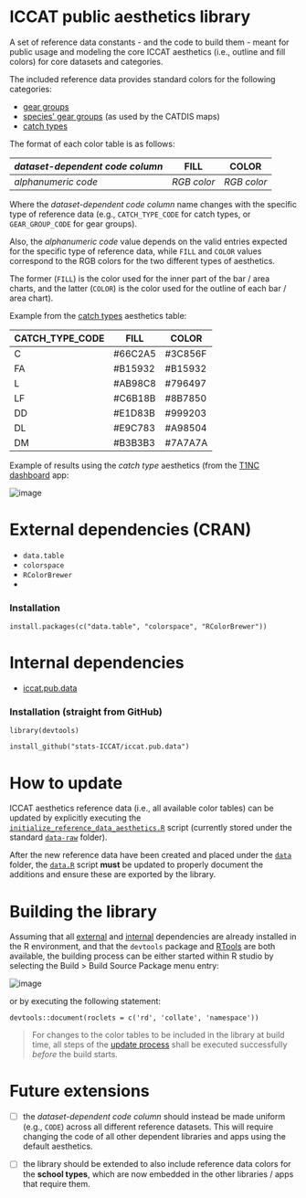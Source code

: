 # ICCAT public aesthetics library

A set of reference data constants - and the code to build them - meant for public usage and modeling the core ICCAT aesthetics (i.e., outline and fill colors) for core datasets and categories.

The included reference data provides standard colors for the following categories:

-   [gear groups](https://github.com/stats-ICCAT/iccat.pub.aes/blob/main/data/REF_GEAR_GROUPS_COLORS.rda)
-   [species' gear groups](https://github.com/stats-ICCAT/iccat.pub.aes/blob/main/data/REF_SPECIES_GEAR_GROUPS_COLORS.rda) (as used by the CATDIS maps)
-   [catch types](https://github.com/stats-ICCAT/iccat.pub.aes/blob/main/data/REF_CATCH_TYPES_COLORS.rda)

The format of each color table is as follows:

|*dataset-dependent code column*|FILL   |COLOR|
|-------------------------------|---------|-------|
|*alphanumeric code*            |*RGB color*|*RGB color*|

Where the *dataset-dependent code column* name changes with the specific type of reference data (e.g., `CATCH_TYPE_CODE` for catch types, or `GEAR_GROUP_CODE` for gear groups). 

Also, the *alphanumeric code* value depends on the valid entries expected for the specific type of reference data, while `FILL` and `COLOR` values correspond to the RGB colors for the two different types of aesthetics.

The former (`FILL`) is the color used for the inner part of the bar / area charts, and the latter (`COLOR`) is the color used for the outline of each bar / area chart).

Example from the [catch types](https://github.com/stats-ICCAT/iccat.pub.aes/blob/main/data/REF_CATCH_TYPES_COLORS.rda) aesthetics table:

|CATCH_TYPE_CODE|FILL   |COLOR  |
|---------------|-------|-------|
|C              |#66C2A5|#3C856F|
|FA             |#B15932|#B15932|
|L              |#AB98C8|#796497|
|LF             |#C6B18B|#8B7850|
|DD             |#E1D83B|#999203|
|DL             |#E9C783|#A98504|
|DM             |#B3B3B3|#7A7A7A|

Example of results using the *catch type* aesthetics (from the [T1NC dashboard](https://iccat.shinyapps.io/T1NC_dashboard) app:

![image](https://github.com/user-attachments/assets/91fec789-eb57-4e75-b74c-48153d53799a)

# External dependencies (CRAN) <a name="external_deps"></a>
+ `data.table`
+ `colorspace`
+ `RColorBrewer`
+ 
### Installation
```
install.packages(c("data.table", "colorspace", "RColorBrewer"))
```

# Internal dependencies <a name="internal_deps"></a>
+ [iccat.pub.data](https://github.com/stats-ICCAT/iccat.pub.data)

### Installation (straight from GitHub)
```
library(devtools)

install_github("stats-ICCAT/iccat.pub.data")
```

# How to update <a name="update_process"></a>

ICCAT aesthetics reference data (i.e., all available color tables) can be updated by explicitly executing the [`initialize_reference_data_aesthetics.R`](https://github.com/stats-ICCAT/iccat.pub.aes/blob/main/data-raw/initialize_reference_data_aesthetics.R) script (currently stored under the standard [`data-raw`](https://github.com/stats-ICCAT/iccat.pub.aes/tree/main/data-raw) folder).

After the new reference data have been created and placed under the [`data`](https://github.com/stats-ICCAT/iccat.pub.aes/tree/main/data) folder, the [`data.R`](https://github.com/stats-ICCAT/iccat.pub.aes/blob/main/data/data.R) script **must** be updated to properly document the additions and ensure these are exported by the library.

# Building the library

Assuming that all [external](#external_deps) and [internal](#internal_deps) dependencies are already installed in the R environment, and that the `devtools` package and [RTools](https://cran.r-project.org/bin/windows/Rtools/) are both available, the building process can be either started within R studio by selecting the Build > Build Source Package menu entry:

![image](https://github.com/user-attachments/assets/f209d8d4-568c-4200-bcf2-fb1fa0e1d2ef)

or by executing the following statement:

`devtools::document(roclets = c('rd', 'collate', 'namespace'))`

> For changes to the color tables to be included in the library at build time, all steps of the [update process](#update_process) shall be executed successfully *before* the build starts.

# Future extensions

+ [ ] the *dataset-dependent code column* should instead be made uniform (e.g., `CODE`) across all different reference datasets. This will require changing the code of all other dependent libraries and apps using the default aesthetics. 
+ [ ] the library should be extended to also include reference data colors for the **school types**, which are now embedded in the other libraries / apps that require them. 
 
